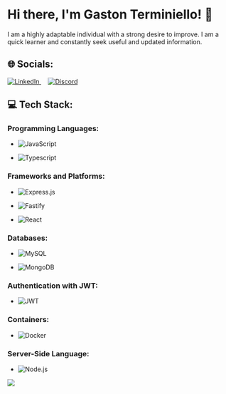 # Hi there, I'm Gaston Terminiello! 👋

I am a highly adaptable individual with a strong desire to improve. I am a quick learner and constantly seek useful and updated information.

## 🌐 Socials:

<div>
  <a href="https://linkedin.com/in/gaston-terminiello">
    <img src="https://img.shields.io/badge/LinkedIn-%230077B5.svg?logo=linkedin&logoColor=white" alt="LinkedIn" />
  </a>
    &nbsp;&nbsp;&nbsp;
  <a href="https://discord.gg/8RHtTj5V">
    <img src="https://img.shields.io/badge/Contact%20Me%20on%20Discord-%237289DA?style=for-the-badge&logo=discord&logoColor=white" alt="Discord" />
  </a>
</div>

## 💻 Tech Stack:

### Programming Languages:

- 
  ![JavaScript](https://img.shields.io/badge/javascript-%23323330.svg?style=for-the-badge&logo=javascript&logoColor=%23F7DF1E)

- 
  ![Typescript](https://img.shields.io/badge/TYPESCRIPT-99ccff?style=for-the-badge&logo=typescript)

### Frameworks and Platforms:

- 
  ![Express.js](https://img.shields.io/badge/express.js-%23404d59.svg?style=for-the-badge&logo=express&logoColor=%2361DAFB)

- 
  ![Fastify](https://img.shields.io/badge/Fastify-ca4d30?style=for-the-badge&logo=fastify)

- 
  ![React](https://img.shields.io/badge/react-%2320232a.svg?style=for-the-badge&logo=react&logoColor=%2361DAFB)

### Databases:

- 
  ![MySQL](https://img.shields.io/badge/mysql-%2300f.svg?style=for-the-badge&logo=mysql&logoColor=white)

- 
  ![MongoDB](https://img.shields.io/badge/MongoDB-grey?style=for-the-badge&logo=mongodb)

### Authentication with JWT:

-
  ![JWT](https://img.shields.io/badge/JSON%20Web%20Tokens-JWT-%232496ED?style=for-the-badge)

### Containers:

- 
  ![Docker](https://img.shields.io/badge/docker-%232496ED.svg?style=for-the-badge&logo=docker&logoColor=white)

### Server-Side Language:
-
  ![Node.js](https://img.shields.io/badge/node.js-6DA55F?style=for-the-badge&logo=node.js&logoColor=white)

[![](https://visitcount.itsvg.in/api?id=gastonnter&icon=0&color=0)](https://visitcount.itsvg.in)
